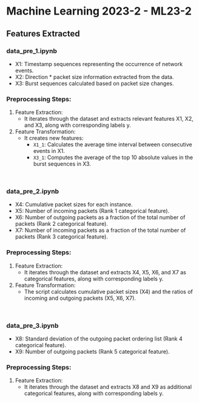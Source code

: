 <h1>Machine Learning 2023-2 - ML23-2</h1>

<h2>Features Extracted</h2>

<h3>data_pre_1.ipynb</h3>
<ul>
  <li>X1: Timestamp sequences representing the occurrence of network events.</li>
  <li>X2: Direction * packet size information extracted from the data.</li>
  <li>X3: Burst sequences calculated based on packet size changes.</li>
</ul>

<h3>Preprocessing Steps:</h3>
<ol>
  <li>Feature Extraction:
    <ul>
      <li>It iterates through the dataset and extracts relevant features X1, X2, and X3, along with corresponding labels y.</li>
    </ul>
  </li>
  <li>Feature Transformation:
    <ul>
      <li>It creates new features:
        <ul>
          <li><code>X1_1</code>: Calculates the average time interval between consecutive events in X1.</li>
          <li><code>X3_1</code>: Computes the average of the top 10 absolute values in the burst sequences in X3.</li>
        </ul>
      </li>
    </ul>
  </li>
</ol>
 
<br>
<h3>data_pre_2.ipynb</h3>
<ul>
  <li>X4: Cumulative packet sizes for each instance.</li>
  <li>X5: Number of incoming packets (Rank 1 categorical feature).</li>
  <li>X6: Number of outgoing packets as a fraction of the total number of packets (Rank 2 categorical feature).</li>
  <li>X7: Number of incoming packets as a fraction of the total number of packets (Rank 3 categorical feature).</li>
</ul>

<h3>Preprocessing Steps:</h3>
<ol>
  <li>Feature Extraction:
    <ul>
      <li>It iterates through the dataset and extracts X4, X5, X6, and X7 as categorical features, along with corresponding labels y.</li>
    </ul>
  </li>
  <li>Feature Transformation:
    <ul>
      <li>The script calculates cumulative packet sizes (X4) and the ratios of incoming and outgoing packets (X5, X6, X7).</li>
    </ul>
  </li>
</ol>

<br>
<h3>data_pre_3.ipynb</h3>
<ul>
  <li>X8: Standard deviation of the outgoing packet ordering list (Rank 4 categorical feature).</li>
  <li>X9: Number of outgoing packets (Rank 5 categorical feature).</li>
</ul>

<h3>Preprocessing Steps:</h3>
<ol>
  <li>Feature Extraction:
    <ul>
      <li>It iterates through the dataset and extracts X8 and X9 as additional categorical features, along with corresponding labels y.</li>
    </ul>
  </li>
</ol>
